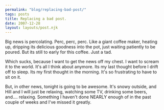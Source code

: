 ```yaml
---
permalink: "blog/replacing-bad-post/"
tags: posts
title: Replacing a bad post.
date: 2007-12-28
layout: layouts/post.njk
---
```


Big news is percolating. Perc, perc, perc. Like a giant coffee maker, heating up, dripping its delicious goodness into the pot, just waiting patiently to be poured. But its still to early for this coffee. Just a tad.

Which sucks, because I want to get the news off my chest. I want to scream it to the world. It's all I think about anymore. Its my last thought before I drift off to sleep. Its my first thought in the morning. It's so frustrating to have to sit on it.

But, in other news, tonight is going to be awesome. It's snowy outside, and Hill and I will just be relaxing, watching some TV, drinking some beers, and.... relaxing. Something I haven't done NEARLY enough of in the past couple of weeks and I've missed it greatly.